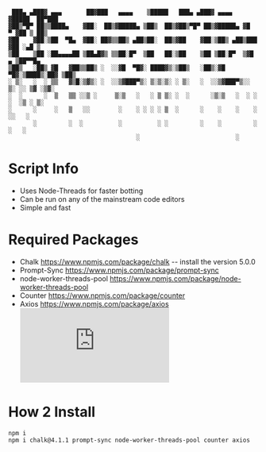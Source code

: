 ```
 ███▄ ▄███▓ ▄▄▄       ██▓███   ▄▄▄▄    ▒█████   ███▄ ▄███▓ ▄▄▄▄   ▓█████  ██▀███  
▓██▒▀█▀ ██▒▒████▄    ▓██░  ██▒▓█████▄ ▒██▒  ██▒▓██▒▀█▀ ██▒▓█████▄ ▓█   ▀ ▓██ ▒ ██▒
▓██    ▓██░▒██  ▀█▄  ▓██░ ██▓▒▒██▒ ▄██▒██░  ██▒▓██    ▓██░▒██▒ ▄██▒███   ▓██ ░▄█ ▒
▒██    ▒██ ░██▄▄▄▄██ ▒██▄█▓▒ ▒▒██░█▀  ▒██   ██░▒██    ▒██ ▒██░█▀  ▒▓█  ▄ ▒██▀▀█▄  
▒██▒   ░██▒ ▓█   ▓██▒▒██▒ ░  ░░▓█  ▀█▓░ ████▓▒░▒██▒   ░██▒░▓█  ▀█▓░▒████▒░██▓ ▒██▒
░ ▒░   ░  ░ ▒▒   ▓▒█░▒▓▒░ ░  ░░▒▓███▀▒░ ▒░▒░▒░ ░ ▒░   ░  ░░▒▓███▀▒░░ ▒░ ░░ ▒▓ ░▒▓░
░  ░      ░  ▒   ▒▒ ░░▒ ░     ▒░▒   ░   ░ ▒ ▒░ ░  ░      ░▒░▒   ░  ░ ░  ░  ░▒ ░ ▒░
░      ░     ░   ▒   ░░        ░    ░ ░ ░ ░ ▒  ░      ░    ░    ░    ░     ░░   ░ 
       ░         ░  ░          ░          ░ ░         ░    ░         ░  ░   ░     
                                    ░                           ░               
```
# Script Info
+ Uses Node-Threads for faster botting
+ Can be run on any of the mainstream code editors
+ Simple and fast

# Required Packages
+ Chalk https://www.npmjs.com/package/chalk -- install the version 5.0.0
+ Prompt-Sync https://www.npmjs.com/package/prompt-sync
+ node-worker-threads-pool https://www.npmjs.com/package/node-worker-threads-pool
+ Counter https://www.npmjs.com/package/counter
+ Axios https://www.npmjs.com/package/axios
[![Run on Repl.it](https://repl.it/badge/github/plibither8/2048.cpp)](https://replit.com/@WeLuvStiizzyCat/Map-Bomber)
# How 2 Install
```
npm i
npm i chalk@4.1.1 prompt-sync node-worker-threads-pool counter axios
```
                                
